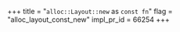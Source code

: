 +++
title = "`alloc::Layout::new` as `const fn`"
flag = "alloc_layout_const_new"
impl_pr_id = 66254
+++
